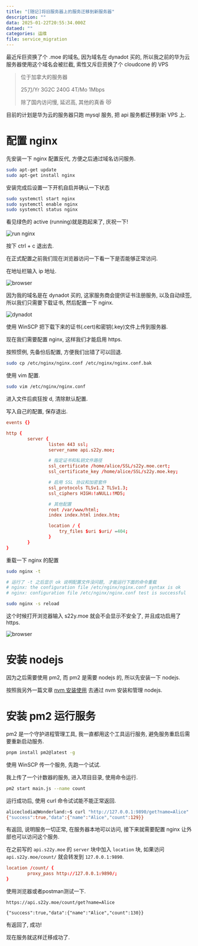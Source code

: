 ```yaml
---
title: "[随记]将旧服务器上的服务迁移到新服务器"
description: ""
data: 2025-01-22T20:55:34.000Z
dataed: ""
categories: 运维
file: service_migration
---
```


最近斥巨资换了个 .moe 的域名, 因为域名在 dynadot 买的, 所以我之前的华为云服务器使用这个域名会被拦截, 索性又斥巨资换了个 cloudcone 的 VPS

> 位于加拿大的服务器
>
> 25刀/Yr 3G2C 240G 4T/Mo 1Mbps
>
> 除了国内访问慢, 延迟高, 其他的真香 😻

目前的计划是华为云的服务器只跑 mysql 服务, 把 api 服务都迁移到新 VPS 上.

# 配置 nginx

先安装一下 nginx 配置反代, 方便之后通过域名访问服务.

```bash
sudo apt-get update
sudo apt-get install nginx
```

安装完成后设置一下开机自启并确认一下状态

```bash
sudo systemctl start nginx
sudo systemctl enable nginx
sudo systemctl status nginx
```

看见绿色的 active (running)就是跑起来了, 庆祝一下!

![run nginx](/image/service_migration/1.webp)

按下 ctrl + c 退出去.

在正式配置之前我们现在浏览器访问一下看一下是否能够正常访问.

在地址栏输入 ip 地址.

![browser](/image/service_migration/2.webp)

因为我的域名是在 dynadot 买的, 这家服务商会提供证书注册服务, 以及自动续签, 所以我们只需要下载证书, 然后配置一下 nginx.

![dynadot](/image/service_migration/3.webp)

使用 WinSCP 把下载下来的证书(.cert)和密钥(.key)文件上传到服务器.

现在我们需要配置 nginx, 这样我们才能启用 https.

按照惯例, 先备份后配置, 方便我们出错了可以回退.

```bash
sudo cp /etc/nginx/nginx.conf /etc/nginx/nginx.conf.bak
```

使用 vim 配置.

```bash
sudo vim /etc/nginx/nginx.conf
```

进入文件后疯狂按 d, 清除默认配置.

写入自己的配置, 保存退出.

```conf
events {}

http {
        server {
                listen 443 ssl;
                server_name api.s22y.moe;

                # 指定证书和私钥文件路径
                ssl_certificate /home/alice/SSL/s22y.moe.cert;
                ssl_certificate_key /home/alice/SSL/s22y.moe.key;

                # 启用 SSL 协议和加密套件
                ssl_protocols TLSv1.2 TLSv1.3;
                ssl_ciphers HIGH:!aNULL:!MD5;

                # 其他配置
                root /var/www/html;
                index index.html index.htm;

                location / {
                    try_files $uri $uri/ =404;
                }
        }
}
```

重载一下 nginx 的配置

```bash
sudo nginx -t

# 运行了 -t 之后显示 ok 说明配置文件没问题, 才能运行下面的命令重载
# nginx: the configuration file /etc/nginx/nginx.conf syntax is ok
# nginx: configuration file /etc/nginx/nginx.conf test is successful

sudo nginx -s reload
```

这个时候打开浏览器输入 s22y.moe 就会不会显示不安全了, 并且成功启用了 https.

![browser](/image/service_migration/4.webp)

# 安装 nodejs

因为之后需要使用 pm2, 而 pm2 是需要 nodejs 的, 所以先安装一下 nodejs.

按照我另外一篇文章 [nvm 安装使用](https://blog.sooooooooooooooooootheby.top/articles/nvm_install) 去通过 nvm 安装和管理 nodejs.

# 安装 pm2 运行服务

pm2 是一个守护进程管理工具, 我一直都用这个工具运行服务, 避免服务重启后需要重新启动服务.

```bash
pnpm install pm2@latest -g
```

使用 WinSCP 传一个服务, 先跑一个试试.

我上传了一个计数器的服务, 进入项目目录, 使用命令运行.

```bash
pm2 start main.js --name count
```

运行成功后, 使用 curl 命令试试能不能正常返回.

```bash
aliceclodia@Wonderland:~$ curl "http://127.0.0.1:9890/get?name=Alice"
{"success":true,"data":{"name":"Alice","count":129}}
```

有返回, 说明服务一切正常, 在服务器本地可以访问, 接下来就需要配置 nginx 让外部也可以访问这个服务.

在之前写的 `api.s22y.moe` 的 `server` 块中加入 `location` 块, 如果访问 `api.s22y.moe/count/` 就会转发到 `127.0.0.1:9890`.

```conf
location /count/ {
        proxy_pass http://127.0.0.1:9890/;
}
```

使用浏览器或者postman测试一下.

```text
https://api.s22y.moe/count/get?name=Alice

{"success":true,"data":{"name":"Alice","count":130}}
```

有返回了, 成功!

现在服务就这样迁移成功了.
